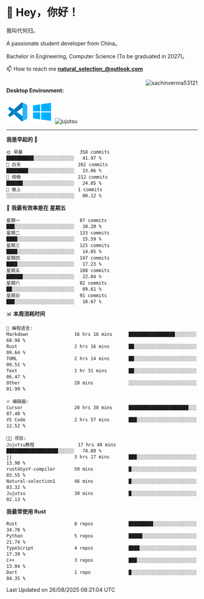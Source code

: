 # 👋 Hey，你好！

我叫代何归。

A passionate student developer from China。

Bachelor in Engineering, Computer Science (To be graduated in 2027)。

📫 How to reach me **natural_selection_@outlook.com**

<div style="display: flex; justify-content: space-between; align-items: flex-start;">
  <div>
    <h4>Desktop Environment: </h4>
    <span>
      <img style="margin: auto;" src="https://raw.githubusercontent.com/sachinverma53121/sachinverma53121/master/icons/vsc.png" alt=vs width="60" height="60"/>
      <img style="margin: auto;" src="https://raw.githubusercontent.com/sachinverma53121/sachinverma53121/master/icons/win10.png" alt=windows10 width="60" height="60"/>
      <img style="margin: auto;" src="https://img2023.cnblogs.com/blog/3292968/202505/3292968-20250515084111916-1835883071.png" alt=jujutsu width="60" height="60"/>
    </span>
  </div>
  <div>
    <img style="margin: auto;" src=https://github-readme-stats.vercel.app/api?username=Natural-selection1&show_icons=true alt=sachinverma53121 />
  </div>
</div>

---

<!--START_SECTION:waka-->
**我是早起的 🐤** 

```text
🌞 早晨                     358 commits         ██████████░░░░░░░░░░░░░░░   41.97 % 
🌆 白天                     282 commits         ████████░░░░░░░░░░░░░░░░░   33.06 % 
🌃 傍晚                     212 commits         ██████░░░░░░░░░░░░░░░░░░░   24.85 % 
🌙 晚上                     1 commits           ░░░░░░░░░░░░░░░░░░░░░░░░░   00.12 % 
```
📅 **我最有效率是在 星期五** 

```text
星期一                      87 commits          ███░░░░░░░░░░░░░░░░░░░░░░   10.20 % 
星期二                      133 commits         ████░░░░░░░░░░░░░░░░░░░░░   15.59 % 
星期三                      125 commits         ████░░░░░░░░░░░░░░░░░░░░░   14.65 % 
星期四                      147 commits         ████░░░░░░░░░░░░░░░░░░░░░   17.23 % 
星期五                      188 commits         ██████░░░░░░░░░░░░░░░░░░░   22.04 % 
星期六                      82 commits          ██░░░░░░░░░░░░░░░░░░░░░░░   09.61 % 
星期日                      91 commits          ███░░░░░░░░░░░░░░░░░░░░░░   10.67 % 
```


📊 **本周消耗时间** 

```text
💬 编程语言: 
Markdown                 16 hrs 16 mins      █████████████████░░░░░░░░   68.98 % 
Rust                     2 hrs 16 mins       ██░░░░░░░░░░░░░░░░░░░░░░░   09.64 % 
TOML                     2 hrs 14 mins       ██░░░░░░░░░░░░░░░░░░░░░░░   09.51 % 
Text                     1 hr 31 mins        ██░░░░░░░░░░░░░░░░░░░░░░░   06.47 % 
Other                    28 mins             ░░░░░░░░░░░░░░░░░░░░░░░░░   01.99 % 

🔥 编辑器: 
Cursor                   20 hrs 38 mins      ██████████████████████░░░   87.48 % 
VS Code                  2 hrs 57 mins       ███░░░░░░░░░░░░░░░░░░░░░░   12.52 % 

🐱‍💻 项目: 
Jujutsu教程                17 hrs 40 mins      ███████████████████░░░░░░   74.89 % 
jj                       3 hrs 17 mins       ███░░░░░░░░░░░░░░░░░░░░░░   13.98 % 
rust4SysY-compiler       50 mins             █░░░░░░░░░░░░░░░░░░░░░░░░   03.55 % 
Natural-selection1       46 mins             █░░░░░░░░░░░░░░░░░░░░░░░░   03.32 % 
Jujutsu                  30 mins             █░░░░░░░░░░░░░░░░░░░░░░░░   02.13 % 
```

**我最常使用 Rust** 

```text
Rust                     8 repos             █████████░░░░░░░░░░░░░░░░   34.78 % 
Python                   5 repos             █████░░░░░░░░░░░░░░░░░░░░   21.74 % 
TypeScript               4 repos             ████░░░░░░░░░░░░░░░░░░░░░   17.39 % 
C++                      3 repos             ███░░░░░░░░░░░░░░░░░░░░░░   13.04 % 
Dart                     1 repo              █░░░░░░░░░░░░░░░░░░░░░░░░   04.35 % 
```




 Last Updated on 26/08/2025 08:21:04 UTC
<!--END_SECTION:waka-->
